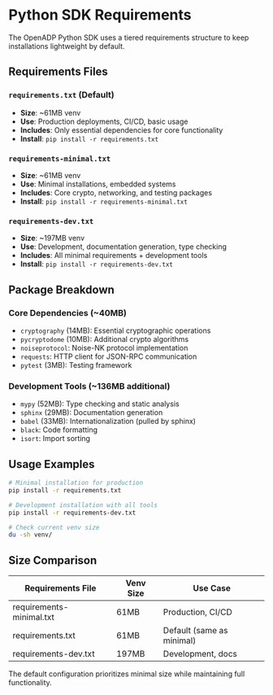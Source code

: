 # Python SDK Requirements

The OpenADP Python SDK uses a tiered requirements structure to keep installations lightweight by default.

## Requirements Files

### `requirements.txt` (Default)
- **Size**: ~61MB venv
- **Use**: Production deployments, CI/CD, basic usage
- **Includes**: Only essential dependencies for core functionality
- **Install**: `pip install -r requirements.txt`

### `requirements-minimal.txt` 
- **Size**: ~61MB venv  
- **Use**: Minimal installations, embedded systems
- **Includes**: Core crypto, networking, and testing packages
- **Install**: `pip install -r requirements-minimal.txt`

### `requirements-dev.txt`
- **Size**: ~197MB venv
- **Use**: Development, documentation generation, type checking
- **Includes**: All minimal requirements + development tools
- **Install**: `pip install -r requirements-dev.txt`

## Package Breakdown

### Core Dependencies (~40MB)
- `cryptography` (14MB): Essential cryptographic operations
- `pycryptodome` (10MB): Additional crypto algorithms  
- `noiseprotocol`: Noise-NK protocol implementation
- `requests`: HTTP client for JSON-RPC communication
- `pytest` (3MB): Testing framework

### Development Tools (~136MB additional)
- `mypy` (52MB): Type checking and static analysis
- `sphinx` (29MB): Documentation generation
- `babel` (33MB): Internationalization (pulled by sphinx)
- `black`: Code formatting
- `isort`: Import sorting

## Usage Examples

```bash
# Minimal installation for production
pip install -r requirements.txt

# Development installation with all tools
pip install -r requirements-dev.txt

# Check current venv size
du -sh venv/
```

## Size Comparison

| Requirements File | Venv Size | Use Case |
|------------------|-----------|----------|
| requirements-minimal.txt | 61MB | Production, CI/CD |
| requirements.txt | 61MB | Default (same as minimal) |
| requirements-dev.txt | 197MB | Development, docs |

The default configuration prioritizes minimal size while maintaining full functionality. 